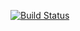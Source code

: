 [![Build Status](https://travis-ci.org/ukasofisosaari/homeAutomationStatistics.svg?branch=master)](https://travis-ci.org/ukasofisosaari/homeAutomationStatistics)


